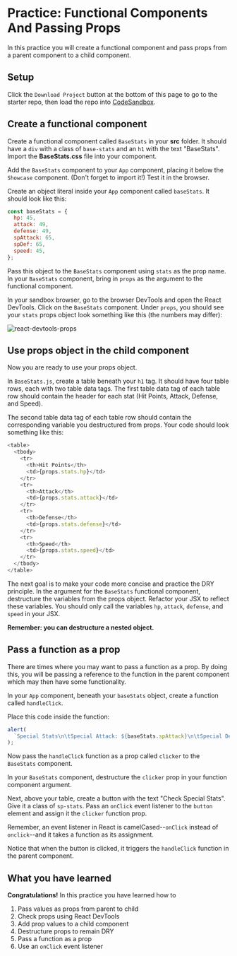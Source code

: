 # Practice: Functional Components And Passing Props

In this practice you will create a functional component and pass props from a
parent component to a child component.

## Setup

Click the `Download Project` button at the bottom of this page to go to the
starter repo, then load the repo into [CodeSandbox].

## Create a functional component

Create a functional component called `BaseStats` in your __src__ folder. It
should have a `div` with a class of `base-stats` and an `h1` with the text
"BaseStats". Import the __BaseStats.css__ file into your component.

Add the `BaseStats` component to your `App` component, placing it below the
`Showcase` component. (Don't forget to import it!) Test it in the browser.

Create an object literal inside your `App` component called `baseStats`.
It should look like this:

```js
const baseStats = {
  hp: 45,
  attack: 49,
  defense: 49,
  spAttack: 65,
  spDef: 65,
  speed: 45,
};
```

Pass this object to the `BaseStats` component using `stats` as the prop name.
In your `BaseStats` component, bring in `props` as the argument to the
functional component.

In your sandbox browser, go to the browser DevTools and open the React
DevTools. Click on the `BaseStats` component. Under `props`, you should see your
`stats` props object look something like this (the numbers may differ):

![react-devtools-props]

## Use props object in the child component

Now you are ready to use your props object.

In `BaseStats.js`, create a table beneath your `h1` tag. It should have four
table rows, each with two table data tags. The first table data tag of each
table row should contain the header for each stat (Hit Points, Attack, Defense,
and Speed).

The second table data tag of each table row should contain the corresponding
variable you destructured from props. Your code should look something like this:

```js
<table>
  <tbody>
    <tr>
      <th>Hit Points</th>
      <td>{props.stats.hp}</td>
    </tr>
    <tr>
      <th>Attack</th>
      <td>{props.stats.attack}</td>
    </tr>
    <tr>
      <th>Defense</th>
      <td>{props.stats.defense}</td>
    </tr>
    <tr>
      <th>Speed</th>
      <td>{props.stats.speed}</td>
    </tr>
  </tbody>
</table>
```

The next goal is to make your code more concise and practice the DRY principle.
In the argument for the `BaseStats` functional component, destructure the
variables from the props object. Refactor your JSX to reflect these variables.
You should only call the variables `hp`, `attack`, `defense`, and `speed` in
your JSX.

**Remember: you can destructure a nested object.**

## Pass a function as a prop

There are times where you may want to pass a function as a prop. By doing this,
you will be passing a reference to the function in the parent component which
may then have some functionality.

In your `App` component, beneath your `baseStats` object, create a function
called `handleClick`.

Place this code inside the function:

```js
alert(
  `Special Stats\n\tSpecial Attack: ${baseStats.spAttack}\n\tSpecial Defense: ${baseStats.spDef}`
);
```

Now pass the `handleClick` function as a prop called `clicker` to the
`BaseStats` component.

In your `BaseStats` component, destructure the `clicker` prop in your function
component argument.

Next, above your table, create a button with the text "Check Special Stats".
Give it a class of `sp-stats`. Pass an `onClick` event listener to the `button`
element and assign it the `clicker` function prop.

Remember, an event listener in React is camelCased--`onClick` instead of
`onclick`--and it takes a function as its assignment.

Notice that when the button is clicked, it triggers the `handleClick` function
in the parent component.

## What you have learned

**Congratulations!** In this practice you have learned how to

1. Pass values as props from parent to child
2. Check props using React DevTools
3. Add prop values to a child component
4. Destructure props to remain DRY
5. Pass a function as a prop
6. Use an `onClick` event listener

[CodeSandbox]: https://codesandbox.io
[react-devtools-props]: https://appacademy-open-assets.s3.us-west-1.amazonaws.com/Modular-Curriculum/content/react-redux/topics/intro-to-react/assets/react-devtools-props.png
